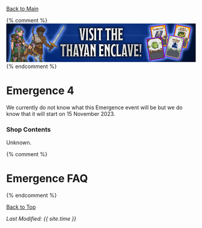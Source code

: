 [Back to Main](index.md)

{% comment %}
![Emergence 4 Banner](images/emergence_4/banner.png)
{% endcomment %}

# Emergence 4

We currently do not know what this Emergence event will be but we do know that it will start on 15 November 2023.

### Shop Contents

Unknown.

{% comment %}
# Emergence FAQ


{% endcomment %}

[Back to Top](#top)

*Last Modified: {{ site.time }}*